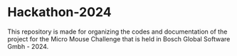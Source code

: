# Hackathon-2024
This repository is made for organizing the codes and documentation of the project for the Micro Mouse Challenge that is held in Bosch Global Software Gmbh - 2024.
